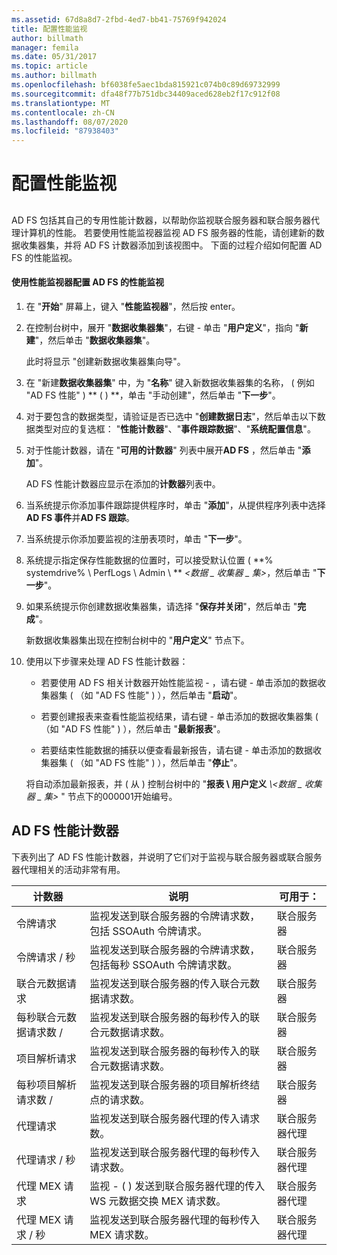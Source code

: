 ```yaml
---
ms.assetid: 67d8a8d7-2fbd-4ed7-bb41-75769f942024
title: 配置性能监视
author: billmath
manager: femila
ms.date: 05/31/2017
ms.topic: article
ms.author: billmath
ms.openlocfilehash: bf6038fe5aec1bda815921c074b0c89d69732999
ms.sourcegitcommit: dfa48f77b751dbc34409aced628eb2f17c912f08
ms.translationtype: MT
ms.contentlocale: zh-CN
ms.lasthandoff: 08/07/2020
ms.locfileid: "87938403"
---
```

# <a name="configure-performance-monitoring"></a>配置性能监视

## <a name="bkmk_ConfigurePerfMon"></a>
AD FS 包括其自己的专用性能计数器，以帮助你监视联合服务器和联合服务器代理计算机的性能。 若要使用性能监视器监视 AD FS 服务器的性能，请创建新的数据收集器集，并将 AD FS 计数器添加到该视图中。 下面的过程介绍如何配置 AD FS 的性能监视。

#### <a name="to-configure-performance-monitoring-for-ad-fs-using-performance-monitor"></a>使用性能监视器配置 AD FS 的性能监视

1. 在 "**开始**" 屏幕上，键入 "**性能监视器**"，然后按 enter。

2. 在控制台树中，展开 "**数据收集器集**"，右键 \- 单击 "**用户定义**"，指向 "**新建**"，然后单击 "**数据收集器集**"。

   此时将显示 "创建新数据收集器集向导"。

3. 在 "新建**数据收集器集**" 中，为 "**名称**" 键入新数据收集器集的名称， \( 例如 "AD FS 性能" \) ** \( \) **，单击 "手动创建"，然后单击 "**下一步**"。

4. 对于要包含的数据类型，请验证是否已选中 "**创建数据日志**"，然后单击以下数据类型对应的复选框： "**性能计数器**"、"**事件跟踪数据**"、"**系统配置信息**"。

5. 对于性能计数器，请在 "**可用的计数器**" 列表中展开**AD FS** ，然后单击 "**添加**"。

   AD FS 性能计数器应显示在添加的**计数器**列表中。

6. 当系统提示你添加事件跟踪提供程序时，单击 "**添加**"，从提供程序列表中选择**AD FS 事件**并**AD FS 跟踪**。

7. 当系统提示你添加要监视的注册表项时，单击 "**下一步**"。

8. 系统提示指定保存性能数据的位置时，可以接受默认位置 \( **% systemdrive% \\ PerfLogs \\ Admin \\ ** _<数据 \_ 收集器 \_ 集>_，然后单击 "**下一步**"。

9. 如果系统提示你创建数据收集器集，请选择 "**保存并关闭**"，然后单击 "**完成**"。

    新数据收集器集出现在控制台树中的 "**用户定义**" 节点下。

10. 使用以下步骤来处理 AD FS 性能计数器：

    -   若要使用 AD FS 相关计数器开始性能监视 \- ，请右键 \- 单击添加的数据收集器集 \( （如 "AD FS 性能" \) ），然后单击 "**启动**"。

    -   若要创建报表来查看性能监视结果，请右键 \- 单击添加的数据收集器集 \( （如 "AD FS 性能" \) ），然后单击 "**最新报表**"。

    -   若要结束性能数据的捕获以便查看最新报告，请右键 \- 单击添加的数据收集器集 \( （如 "AD FS 性能" \) ），然后单击 "**停止**"。

    将自动添加最新报表，并 \( 从 \) 控制台树中的 "**报表 \\ 用户定义**<em> \\<数据 \_ 收集器 \_ 集></em> " 节点下的000001开始编号。

## <a name="ad-fs-performance-counters"></a>AD FS 性能计数器
下表列出了 AD FS 性能计数器，并说明了它们对于监视与联合服务器或联合服务器代理相关的活动非常有用。

|计数器|说明|可用于：
|-----------|---------------|-------------------
|令牌请求|监视发送到联合服务器的令牌请求数，包括 SSOAuth 令牌请求。|联合服务器
|令牌请求 \/ 秒|监视发送到联合服务器的令牌请求数，包括每秒 SSOAuth 令牌请求数。|联合服务器
|联合元数据请求|监视发送到联合服务器的传入联合元数据请求数。|联合服务器
|每秒联合元数据请求数 \/|监视发送到联合服务器的每秒传入的联合元数据请求数。|联合服务器
|项目解析请求|监视发送到联合服务器的每秒传入的联合元数据请求数。|联合服务器
|每秒项目解析请求数 \/|监视发送到联合服务器的项目解析终结点的请求数。|联合服务器
|代理请求|监视发送到联合服务器代理的传入请求数。|联合服务器代理
|代理请求 \/ 秒|监视发送到联合服务器代理的每秒传入请求数。|联合服务器代理
|代理 MEX 请求|监视 \- \( \) 发送到联合服务器代理的传入 WS 元数据交换 MEX 请求数。|联合服务器代理
|代理 MEX 请求 \/ 秒|监视发送到联合服务器代理的每秒传入 MEX 请求数。|联合服务器代理


